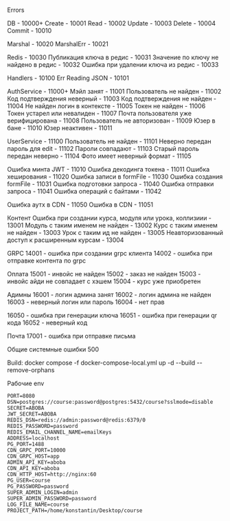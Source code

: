 Errors

DB - 10000+
Create - 10001
Read - 10002
Update - 10003
Delete - 10004
Commit - 10010

Marshal - 10020
MarshalErr - 10021

Redis - 10030
Публикация ключа в редис - 10031
Значение по ключу не найдено в редис - 10032
Ошибка при удалении ключа из редис - 10033

Handlers - 10100
Err Reading JSON - 10101

AuthService - 11000+
Мэйл занят - 11001
Пользователь не найден - 11002
Код подтверждения неверный - 11003
Код подтверждения не найден - 11004
Не найден логин в контексте - 11005
Токен не найден - 11006
Токен устарел или невалиден - 11007
Почта пользователя уже верифицирована - 11008
Пользователь не авторизован - 11009
Юзер в бане - 11010
Юзер неактивен - 11011

UserService - 11100
Пользователь не найден - 11101
Неверно передан пароль для edit - 11102
Пароли совпадают - 11103
Старый пароль передан неверно - 11104
Фото имеет неверный формат - 11105

Ошибка минта JWT - 11010
Ошибка декодинга токена - 11011
Ошибка хеширования - 11020
Ошибка записи в formFile - 11030
Ошибка создания formFile - 11031
Ошибка подготовки запроса - 11040
Ошибка отправки запроса - 11041
Ошибка операций с байтами - 11042

Ошибка аутх в CDN - 11050
Ошибка в CDN - 11051

Контент
Ошибка при создании курса, модуля или урока, коллизиии - 13001
Модуль с таким именем не найден - 13002
Курс с таким именем не найден - 13003
Урок с таким ид не найден - 13005
Неавторизованный доступ к расширенным курсам - 13004

GRPC
14001 - ошибка при создании grpc клиента
14002 - ошибка при отправке контента по grpc

Оплата
15001 - инвойс не найден
15002 - заказ не найден
15003 - инвойс айди не совпадает с хэшем
15004 - курс уже приобретен

Адимны
16001 - логин админа занят
16002 - логин админа не найден
16003 - неверный логин или пароль
16004 - нет прав

16050 - ошибка при генерации ключа
16051 - ошибка при генерации qr кода
16052 - неверный код

Почта
17001 - ошибка при отправке письма

Общие системные ошибки
500 

Build:
docker compose -f docker-compose-local.yml up -d --build --remove-orphans

Рабочие env
````
PORT=8080
DSN=postgres://course:password@postgres:5432/course?sslmode=disable
SECRET=ABOBA
JWT_SECRET=ABOBA
REDIS_DSN=redis://admin:password@redis:6379/0
REDIS_PASSWORD=password
REDIS_EMAIL_CHANNEL_NAME=emailKeys
ADDRESS=localhost
PG_PORT=1488
CDN_GRPC_PORT=10000
CDN_GRPC_HOST=app
ADMIN_API_KEY=aboba
CDN_API_KEY=aboba
CDN_HTTP_HOST=http://nginx:60
PG_USER=course
PG_PASSWORD=password
SUPER_ADMIN_LOGIN=admin
SUPER_ADMIN_PASSWORD=password
LOG_FILE_NAME=course
PROJECT_PATH=/home/konstantin/Desktop/course
````
